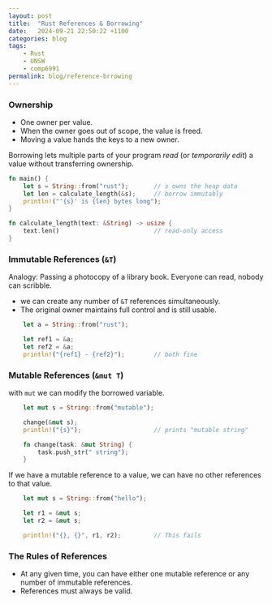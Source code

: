 ```yaml
---
layout: post
title:  "Rust References & Borrowing"
date:   2024-09-21 22:50:22 +1100
categories: blog
tags: 
    - Rust 
    - UNSW
    - comp6991
permalink: blog/reference-brrowing
---
```


### Ownership ###

* One owner per value.  
* When the owner goes out of scope, the value is freed.  
* Moving a value hands the keys to a new owner.  

Borrowing lets multiple parts of your program *read* (or *temporarily edit*) a value
without transferring ownership.

```rust
fn main() {
    let s = String::from("rust");       // s owns the heap data
    let len = calculate_length(&s);     // borrow immutably
    println!("'{s}' is {len} bytes long");
}

fn calculate_length(text: &String) -> usize {
    text.len()                          // read-only access
}
```

### Immutable References (`&T`) ###

Analogy: Passing a photocopy of a library book. Everyone can read, nobody can scribble.

* we can create any number of `&T` references simultaneously.
* The original owner maintains full control and is still usable.

```rust
    let a = String::from("rust");

    let ref1 = &a;
    let ref2 = &a;
    println!("{ref1} - {ref2}");        // both fine
```

### Mutable References (`&mut T`) ###

with `mut` we can modify the borrowed variable.

```rust
    let mut s = String::from("mutable");

    change(&mut s);
    println!("{s}");                    // prints "mutable string"

    fn change(task: &mut String) {
        task.push_str(" string");
    }
```

If we have a mutable reference to a value, we can have no other references to that value.

```rust
    let mut s = String::from("hello");

    let r1 = &mut s;
    let r2 = &mut s;

    println!("{}, {}", r1, r2);         // This fails
```

### The Rules of References ###
- At any given time, you can have either one mutable reference or any number of immutable references.
- References must always be valid.
